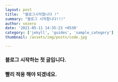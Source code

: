 ```yaml
---
layout: post
title:  "블로그시작합니다 !"
summary: "블로그 시작합니다!!!"
author: sezero
date: '2021-05-11 14:35:23 +0530'
category: ['jekyll', 'guides', 'sample_category']
thumbnail: /assets/img/posts/code.jpg

---
```


### 블로그 시작하는 첫 글입니다.



###  빨리 적응 해야 되겠네요.



